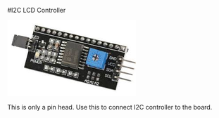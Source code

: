 #I2C LCD Controller

![alt text](https://github.com/triton-dev/arduino/blob/master/Eagle_lbr/i2c-lcd-controller/i2cport.jpg "I2C LCD Controller")

This is only a pin head. 
Use this to connect I2C controller to the board.
